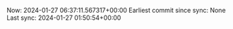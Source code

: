 Now: 2024-01-27 06:37:11.567317+00:00 Earliest commit since sync: None Last sync: 2024-01-27 01:50:54+00:00
